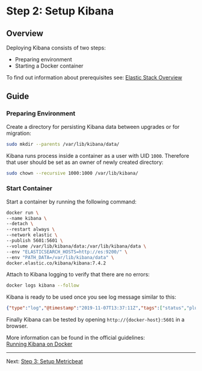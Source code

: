 # Step 2: Setup Kibana

## Overview

Deploying Kibana consists of two steps:
- Preparing environment
- Starting a Docker container

To find out information about prerequisites see: [Elastic Stack Overview](00-overview.md)

## Guide

### Preparing Environment

Create a directory for persisting Kibana data between upgrades or for migration:

```bash
sudo mkdir --parents /var/lib/kibana/data/
```

Kibana runs process inside a container as a user with UID `1000`. Therefore that user should be set as an owner of newly created directory:

```bash
sudo chown --recursive 1000:1000 /var/lib/kibana/
```

### Start Container

Start a container by running the following command:

```bash
docker run \
--name kibana \
--detach \
--restart always \
--network elastic \
--publish 5601:5601 \
--volume /var/lib/kibana/data:/var/lib/kibana/data \
--env "ELASTICSEARCH_HOSTS=http://es:9200/" \
--env "PATH_DATA=/var/lib/kibana/data" \
docker.elastic.co/kibana/kibana:7.4.2
```

Attach to Kibana logging to verify that there are no errors:

```bash
docker logs kibana --follow
```

Kibana is ready to be used once you see log message similar to this:
```json
{"type":"log","@timestamp":"2019-11-07T13:37:11Z","tags":["status","plugin:spaces@7.4.2","info"],"pid":8,"state":"green","message":"Status changed from yellow to green - Ready","prevState":"yellow","prevMsg":"Waiting for Elasticsearch"}
```

Finally Kibana can be tested by opening `http://{docker-host}:5601` in a browser.

More information can be found in the official guidelines:  
[Running Kibana on Docker](https://www.elastic.co/guide/en/kibana/current/docker.html)

---

Next: [Step 3: Setup Metricbeat](03-metricbeat.md)